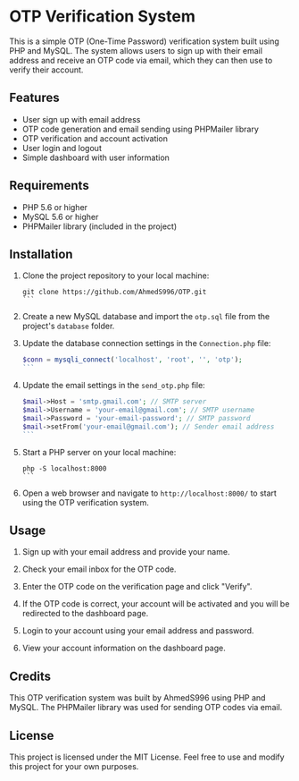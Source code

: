 # OTP Verification System

This is a simple OTP (One-Time Password) verification system built using PHP and MySQL. The system allows users to sign up with their email address and receive an OTP code via email, which they can then use to verify their account.

## Features

- User sign up with email address
- OTP code generation and email sending using PHPMailer library
- OTP verification and account activation
- User login and logout
- Simple dashboard with user information

## Requirements

- PHP 5.6 or higher
- MySQL 5.6 or higher
- PHPMailer library (included in the project)

## Installation

1. Clone the project repository to your local machine:

   ````
   git clone https://github.com/AhmedS996/OTP.git
   ```

2. Create a new MySQL database and import the `otp.sql` file from the project's `database` folder.

3. Update the database connection settings in the `Connection.php` file:

   ````php
   $conn = mysqli_connect('localhost', 'root', '', 'otp');
   ```

4. Update the email settings in the `send_otp.php` file:

   ````php
   $mail->Host = 'smtp.gmail.com'; // SMTP server
   $mail->Username = 'your-email@gmail.com'; // SMTP username
   $mail->Password = 'your-email-password'; // SMTP password
   $mail->setFrom('your-email@gmail.com'); // Sender email address
   ```

5. Start a PHP server on your local machine:

   ````
   php -S localhost:8000
   ```

6. Open a web browser and navigate to `http://localhost:8000/` to start using the OTP verification system.

## Usage

1. Sign up with your email address and provide your name.

2. Check your email inbox for the OTP code.

3. Enter the OTP code on the verification page and click "Verify".

4. If the OTP code is correct, your account will be activated and you will be redirected to the dashboard page.

5. Login to your account using your email address and password.

6. View your account information on the dashboard page.

## Credits

This OTP verification system was built by AhmedS996 using PHP and MySQL. The PHPMailer library was used for sending OTP codes via email.

## License

This project is licensed under the MIT License. Feel free to use and modify this project for your own purposes.
